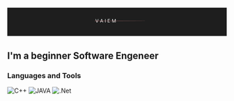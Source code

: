 [![Header](https://github.com/Vaiem/Vaiem/blob/main/assets/Group%202(1).png)]()

## I'm a beginner Software Engeneer


### Languages and Tools
![C++](https://img.shields.io/badge/-C++-090909?style=for-the-badge&logo=C%2b%2b&logoColor=47C5FB)
![JAVA](https://img.shields.io/badge/-JAVA-090909?style=for-the-badge&logo=java&logoColor=E9D54D)
![.Net](https://img.shields.io/badge/-.NET-090909?style=for-the-badge&logo=.net&logoColor=E5D3FF)